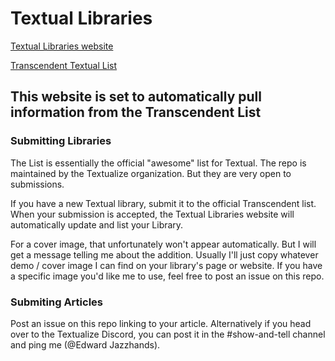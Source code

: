 # Textual Libraries

[Textual Libraries website](https://edward-jazzhands.github.io/textual-libraries)

[Transcendent Textual List](https://github.com/Textualize/transcendent-textual)

## This website is set to automatically pull information from the Transcendent List

### Submitting Libraries

The List is essentially the official "awesome" list for Textual. The repo is maintained by the Textualize organization.
But they are very open to submissions.

If you have a new Textual library, submit it to the official Transcendent list. When your submission is accepted, the Textual Libraries website will automatically update and list your Library.

For a cover image, that unfortunately won't appear automatically. But I will get a message telling me about the addition. Usually I'll just copy whatever demo / cover image I can find on your library's page or website. If you have a specific image you'd like me to use, feel free to post an issue on this repo.

### Submiting Articles

Post an issue on this repo linking to your article. Alternatively if you head over to the Textualize Discord, you can post it in the #show-and-tell channel and ping me (@Edward Jazzhands).